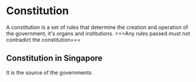# Constitution
A constitution is a set of rules that determine the creation and operation of the government, it's organs and institutions.
===Any rules passed must not contradict the constitution===

## Constitution in Singapore
It is the source of the governments 